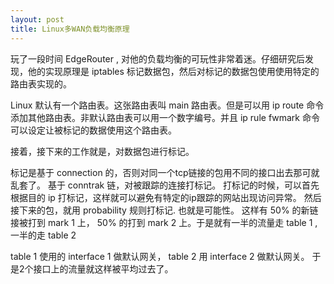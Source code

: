 ```yaml
---
layout: post
title: Linux多WAN负载均衡原理
---
```



玩了一段时间 EdgeRouter , 对他的负载均衡的可玩性非常着迷。仔细研究后发现，他的实现原理是 iptables 标记数据包，然后对标记的数据包使用使用特定的路由表实现的。

Linux 默认有一个路由表。这张路由表叫 main 路由表。但是可以用 ip route 命令添加其他路由表。非默认路由表可以用一个数字编号。并且 ip rule fwmark 命令可以设定让被标记的数据使用这个路由表。

接着，接下来的工作就是，对数据包进行标记。

标记是基于 connection 的，否则对同一个tcp链接的包用不同的接口出去那可就乱套了。
基于 conntrak 链，对被跟踪的连接打标记。 打标记的时候，可以首先根据目的 ip 打标记，这样就可以避免有特定的ip跟踪的网站出现访问异常。
然后接下来的包，就用 probability 规则打标记. 也就是可能性。 这样有 50% 的新链接被打到 mark 1 上， 50% 的打到 mark 2 上。于是就有一半的流量走 table 1 , 一半的走 table 2

table 1 使用的 interface 1 做默认网关， table 2 用 interface 2 做默认网关。 于是2个接口上的流量就这样被平均过去了。



